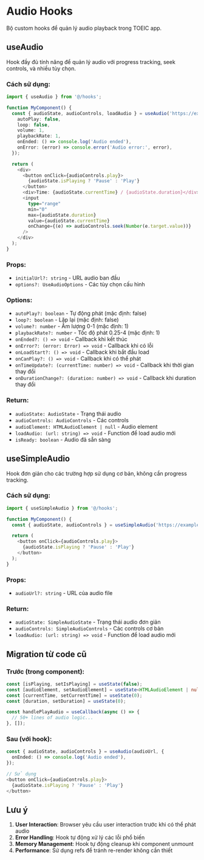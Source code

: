 # Audio Hooks

Bộ custom hooks để quản lý audio playback trong TOEIC app.

## useAudio

Hook đầy đủ tính năng để quản lý audio với progress tracking, seek controls, và nhiều tùy chọn.

### Cách sử dụng:

```typescript
import { useAudio } from '@/hooks';

function MyComponent() {
  const { audioState, audioControls, loadAudio } = useAudio('https://example.com/audio.mp3', {
    autoPlay: false,
    loop: false,
    volume: 1,
    playbackRate: 1,
    onEnded: () => console.log('Audio ended'),
    onError: (error) => console.error('Audio error:', error),
  });

  return (
    <div>
      <button onClick={audioControls.play}>
        {audioState.isPlaying ? 'Pause' : 'Play'}
      </button>
      <div>Time: {audioState.currentTime} / {audioState.duration}</div>
      <input 
        type="range" 
        min="0" 
        max={audioState.duration}
        value={audioState.currentTime}
        onChange={(e) => audioControls.seek(Number(e.target.value))}
      />
    </div>
  );
}
```

### Props:

- `initialUrl?: string` - URL audio ban đầu
- `options?: UseAudioOptions` - Các tùy chọn cấu hình

### Options:

- `autoPlay?: boolean` - Tự động phát (mặc định: false)
- `loop?: boolean` - Lặp lại (mặc định: false)
- `volume?: number` - Âm lượng 0-1 (mặc định: 1)
- `playbackRate?: number` - Tốc độ phát 0.25-4 (mặc định: 1)
- `onEnded?: () => void` - Callback khi kết thúc
- `onError?: (error: Error) => void` - Callback khi có lỗi
- `onLoadStart?: () => void` - Callback khi bắt đầu load
- `onCanPlay?: () => void` - Callback khi có thể phát
- `onTimeUpdate?: (currentTime: number) => void` - Callback khi thời gian thay đổi
- `onDurationChange?: (duration: number) => void` - Callback khi duration thay đổi

### Return:

- `audioState: AudioState` - Trạng thái audio
- `audioControls: AudioControls` - Các controls
- `audioElement: HTMLAudioElement | null` - Audio element
- `loadAudio: (url: string) => void` - Function để load audio mới
- `isReady: boolean` - Audio đã sẵn sàng

## useSimpleAudio

Hook đơn giản cho các trường hợp sử dụng cơ bản, không cần progress tracking.

### Cách sử dụng:

```typescript
import { useSimpleAudio } from '@/hooks';

function MyComponent() {
  const { audioState, audioControls } = useSimpleAudio('https://example.com/audio.mp3');

  return (
    <button onClick={audioControls.play}>
      {audioState.isPlaying ? 'Pause' : 'Play'}
    </button>
  );
}
```

### Props:

- `audioUrl?: string` - URL của audio file

### Return:

- `audioState: SimpleAudioState` - Trạng thái audio đơn giản
- `audioControls: SimpleAudioControls` - Các controls cơ bản
- `loadAudio: (url: string) => void` - Function để load audio mới

## Migration từ code cũ

### Trước (trong component):

```typescript
const [isPlaying, setIsPlaying] = useState(false);
const [audioElement, setAudioElement] = useState<HTMLAudioElement | null>(null);
const [currentTime, setCurrentTime] = useState(0);
const [duration, setDuration] = useState(0);

const handlePlayAudio = useCallback(async () => {
  // 50+ lines of audio logic...
}, []);
```

### Sau (với hook):

```typescript
const { audioState, audioControls } = useAudio(audioUrl, {
  onEnded: () => console.log('Audio ended'),
});

// Sử dụng
<button onClick={audioControls.play}>
  {audioState.isPlaying ? 'Pause' : 'Play'}
</button>
```

## Lưu ý

1. **User Interaction**: Browser yêu cầu user interaction trước khi có thể phát audio
2. **Error Handling**: Hook tự động xử lý các lỗi phổ biến
3. **Memory Management**: Hook tự động cleanup khi component unmount
4. **Performance**: Sử dụng refs để tránh re-render không cần thiết
